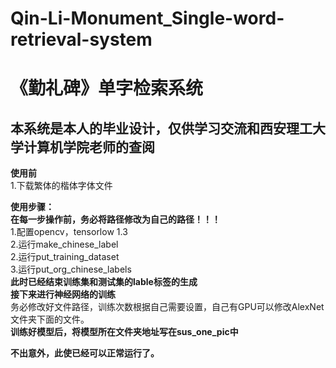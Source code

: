# Qin-Li-Monument_Single-word-retrieval-system
# 《勤礼碑》单字检索系统
## 本系统是本人的毕业设计，仅供学习交流和西安理工大学计算机学院老师的查阅

**使用前**    
1.下载繁体的楷体字体文件    


**使用步骤：**    
**在每一步操作前，务必将路径修改为自己的路径！！！**    
1.配置opencv，tensorlow 1.3    
2.运行make_chinese_label    
2.运行put_training_dataset    
3.运行put_org_chinese_labels     
**此时已经结束训练集和测试集的lable标签的生成**    
**接下来进行神经网络的训练**    
务必修改好文件路径，训练次数根据自己需要设置，自己有GPU可以修改AlexNet文件夹下面的文件。    
**训练好模型后，将模型所在文件夹地址写在sus_one_pic中**    

**不出意外，此使已经可以正常运行了。**     

